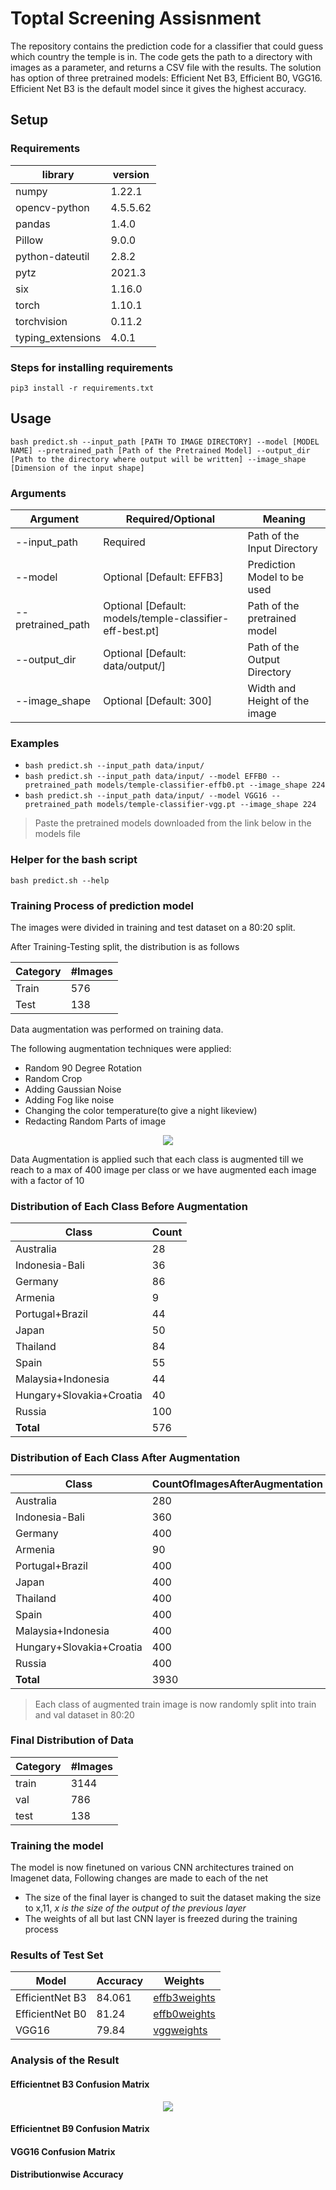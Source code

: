 # Toptal Screening Assisnment
The repository contains the prediction code for a classifier that could guess which country the temple is in. The code gets the path to a directory with images as a parameter, and returns a CSV file with the results.
The solution has option of three pretrained models: Efficient Net B3, Efficient B0, VGG16. Efficient Net B3 is the default model since it gives the highest accuracy.

## Setup
### Requirements
|library|version|
|----|----|
|numpy|1.22.1|
|opencv-python|4.5.5.62|
|pandas|1.4.0|
|Pillow|9.0.0|
|python-dateutil|2.8.2|
|pytz|2021.3|
|six|1.16.0|
|torch|1.10.1|
|torchvision|0.11.2|
|typing_extensions|4.0.1|

### Steps for installing requirements
`pip3 install -r requirements.txt`

## Usage
`bash predict.sh --input_path [PATH TO IMAGE DIRECTORY] --model [MODEL NAME] --pretrained_path [Path of the Pretrained Model] --output_dir [Path to the directory where output will be written] --image_shape [Dimension of the input shape]`
### Arguments
|Argument|Required/Optional|Meaning|
|----|----|----|
|--input_path|Required|Path of the Input Directory
|--model|Optional [Default: EFFB3]|Prediction Model to be used
|--pretrained_path|Optional [Default: models/temple-classifier-eff-best.pt]|Path of the pretrained model
|--output_dir|Optional [Default: data/output/]|Path of the Output Directory
|--image_shape|Optional [Default: 300]|Width and Height of the image

### Examples
* `bash predict.sh --input_path data/input/`
* `bash predict.sh --input_path data/input/ --model EFFB0 --pretrained_path models/temple-classifier-effb0.pt --image_shape 224`
* `bash predict.sh --input_path data/input/ --model VGG16 --pretrained_path models/temple-classifier-vgg.pt --image_shape 224`

> Paste the pretrained models downloaded from the link below in the models file

### Helper for the bash script
`bash predict.sh --help`

### Training Process of prediction model
The images were divided in training and test dataset on a 80:20 split.

After Training-Testing split, the distribution is as follows

Category|#Images
-----|-----
Train|576
Test|138

Data augmentation was performed on training data.

The following augmentation techniques were applied:
* Random 90 Degree Rotation
* Random Crop
* Adding Gaussian Noise
* Adding Fog like noise
* Changing the color temperature(to give a night likeview)
* Redacting Random Parts of image 

<p align="center">
  <img src="data_aug.png">
</p>

Data Augmentation is applied such that each class is augmented till we reach to a max of 400 image per class or we have augmented each image with a factor of 10

### Distribution of Each Class **Before** Augmentation
Class|Count
-----|-----
Australia|28
Indonesia-Bali|36
Germany|86
Armenia|9
Portugal+Brazil|44
Japan|50
Thailand|84
Spain|55
Malaysia+Indonesia|44
Hungary+Slovakia+Croatia|40
Russia|100
**Total**|576

### Distribution of Each Class **After** Augmentation

Class|CountOfImagesAfterAugmentation
-----|-----
Australia|280
Indonesia-Bali|360
Germany|400
Armenia|90
Portugal+Brazil|400
Japan|400
Thailand|400
Spain|400
Malaysia+Indonesia|400
Hungary+Slovakia+Croatia|400
Russia|400
**Total**|3930

> Each class of augmented train image is now randomly split into train and val dataset in 80:20

### Final Distribution of Data
Category|#Images
-----|-----
train|3144
val|786
test|138

### Training the model
The model is now finetuned on various CNN architectures trained on Imagenet data, Following changes are made to each of the net
* The size of the final layer is changed to suit the dataset making the size to x,11, *x is the size of the output of the previous layer*
* The weights of all but last CNN layer is freezed during the training process 

### Results of Test Set
|Model|Accuracy|Weights|
|----|----|----|
|EfficientNet B3|84.061|[effb3weights](https://drive.google.com/file/d/12rduB0SrQSS3QgVoPfuKmhANwjXsxNF1/view?usp=sharing)|
|EfficientNet B0|81.24|[effb0weights](https://drive.google.com/file/d/1KaN8nNyp5RJiy2LDZIoP0Q_sgMjSPODC/view?usp=sharing)|
|VGG16|79.84|[vggweights](https://drive.google.com/file/d/1I-PIIunZenf_jo-u3Nhwk6v24nk1ZX-A/view?usp=sharing)|

### Analysis of the Result

#### Efficientnet B3 Confusion Matrix
<p align="center">
  <img src="eff_b3_cf.png">
</p>

#### Efficientnet B9 Confusion Matrix

#### VGG16 Confusion Matrix

#### Distributionwise Accuracy
